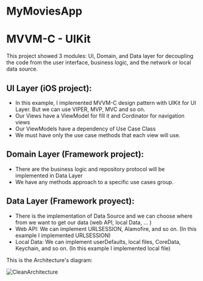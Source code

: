 # MyMoviesApp
# MVVM-C - UIKit

This project showed 3 modules: UI, Domain, and Data layer for decoupling the code from the user interface, business logic, and the network or local data source.

UI Layer (iOS project):
-----------------------
- In this example, I implemented MVVM-C design pattern with UIKit for UI Layer. But we can use VIPER, MVP, MVC and so on.
- Our Views have a ViewModel for fill it and Cordinator for navigation views
- Our ViewModels have a dependency of Use Case Class
- We must have only the use case methods that each view will use.

Domain Layer (Framework project):
------------------------------------
- There are the business logic and repository protocol will be implemented in Data Layer
- We have any methods approach to a specific use cases group.

Data Layer (Framework proyect):
----------------------------------
- There is the implementation of Data Source and we can choose where from we want to get our data (web API, local Data, ... )
- Web API: We can implement URLSESSION, Alamofire, and so on. (In this example I implemented URLSESSION)
- Local Data: We can implement userDefaults, local files, CoreData, Keychain, and so on. (In this example I implemented local file)


This is the Architecture's diagram:

![CleanArchitecture](https://user-images.githubusercontent.com/29233230/132109538-8bea727c-137f-4f23-a2a2-ac9b2af5b094.jpeg)
